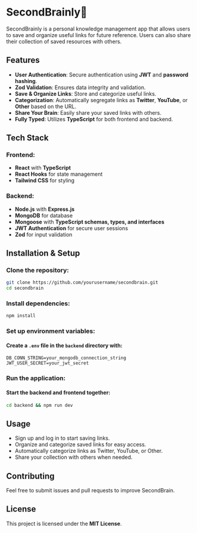 # SecondBrainly🧠

SecondBrainly is a personal knowledge management app that allows users to save and organize useful links for future reference. Users can also share their collection of saved resources with others.

## Features

- **User Authentication**: Secure authentication using **JWT** and **password hashing**.
- **Zod Validation**: Ensures data integrity and validation.
- **Save & Organize Links**: Store and categorize useful links.
- **Categorization**: Automatically segregate links as **Twitter**, **YouTube**, or **Other** based on the URL.
- **Share Your Brain**: Easily share your saved links with others.
- **Fully Typed**: Utilizes **TypeScript** for both frontend and backend.

## Tech Stack

### Frontend:

- **React** with **TypeScript**
- **React Hooks** for state management
- **Tailwind CSS** for styling

### Backend:

- **Node.js** with **Express.js**
- **MongoDB** for database
- **Mongoose** with **TypeScript schemas, types, and interfaces**
- **JWT Authentication** for secure user sessions
- **Zod** for input validation

## Installation & Setup

### Clone the repository:

```sh
git clone https://github.com/yourusername/secondbrain.git
cd secondbrain
```

### Install dependencies:

```sh
npm install
```

### Set up environment variables:

#### Create a `.env` file in the `backend` directory with:

```
DB_CONN_STRING=your_mongodb_connection_string
JWT_USER_SECRET=your_jwt_secret

```

### Run the application:

#### Start the backend and frontend together:

```sh
cd backend && npm run dev
```

## Usage

- Sign up and log in to start saving links.
- Organize and categorize saved links for easy access.
- Automatically categorize links as Twitter, YouTube, or Other.
- Share your collection with others when needed.

## Contributing

Feel free to submit issues and pull requests to improve SecondBrain.

## License

This project is licensed under the **MIT License**.
